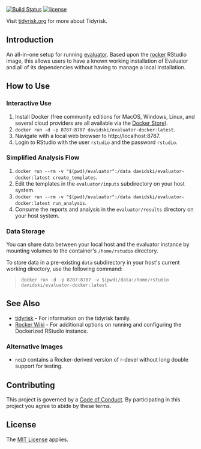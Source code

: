 [![Build Status](https://travis-ci.org/davidski/tidyrisk-docker.svg?branch=master)](https://travis-ci.org/davidski/tidyrisk-docker)
[![license](https://img.shields.io/badge/license-MIT-blue.svg)](https://opensource.org/licenses/MIT)

Visit [tidyrisk.org](https://tidyrisk.org) for more about Tidyrisk.

## Introduction

An all-in-one setup for running [evaluator](https://evaluator.tidyrisk.org). 
Based upon the [rocker](https://hub.docker.com/r/rocker/rstudio/) RStudio 
image, this allows users to have a known working installation of Evaluator and 
all of its dependencies without having to manage a local installation.

##  How to Use

### Interactive Use

1. Install Docker (free community editions for MacOS, Windows, Linux, and 
   several cloud providers are all available via the 
   [Docker Store](https://store.docker.com/search?type=edition&offering=community)).
2. `docker run -d -p 8787:8787 davidski/evaluator-docker:latest`.
3. Navigate with a local web browser to http://localhost:8787.
4. Login to RStudio with the user `rstudio` and the password `rstudio`.

### Simplified Analysis Flow

1. `docker run --rm -v "$(pwd)/evaluator":/data davidski/evaluator-docker:latest create_templates`.
2. Edit the templates in the `evaluator/inputs` subdirectory on your host system.
3. `docker run --rm -v "$(pwd)/evaluator":/data davidski/evaluator-docker:latest run_analysis`.
4. Consume the reports and analysis in the `evaluator/results` directory on your host system.

### Data Storage

You can share data between your local host and the evaluator instance by 
mounting volumes to the container's `/home/rstudio` directory.

To store data in a pre-existing `data` subdirectory in your host's current 
working directory, use the following command:

> `docker run -d -p 8787:8787 -v $(pwd)/data:/home/rstudio davidski/evaluator-docker:latest`

## See Also

* [tidyrisk](https://tidyrisk.org) - For information on the tidyrisk family.
* [Rocker Wiki](https://github.com/rocker-org/rocker/wiki/Using-the-RStudio-image) - For additional 
options on running and configuring the Dockerized RStudio instance.

### Alternative Images

* `noLD` contains a Rocker-derived version of r-devel without long double 
  support for testing.

## Contributing

This project is governed by a [Code of Conduct](./CODE_OF_CONDUCT.md). By 
participating in this project you agree to abide by these terms.

## License

The [MIT License](LICENSE) applies.
